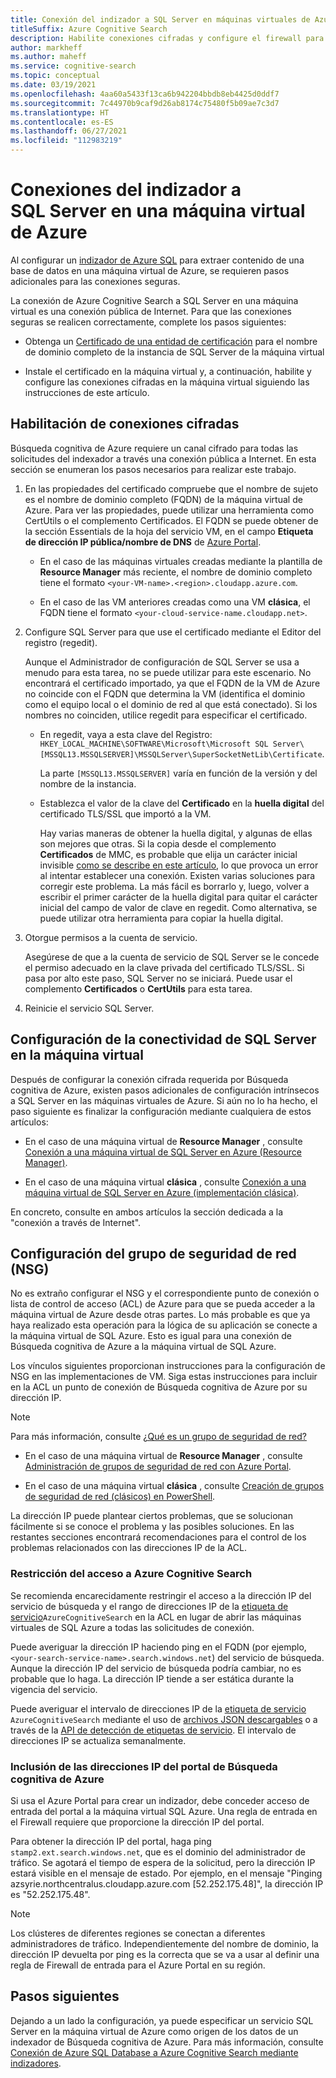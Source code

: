 ```yaml
---
title: Conexión del indizador a SQL Server en máquinas virtuales de Azure
titleSuffix: Azure Cognitive Search
description: Habilite conexiones cifradas y configure el firewall para permitir conexiones a SQL Server en una máquina virtual de Azure a partir de un indexador de Búsqueda cognitiva de Azure.
author: markheff
ms.author: maheff
ms.service: cognitive-search
ms.topic: conceptual
ms.date: 03/19/2021
ms.openlocfilehash: 4aa60a5433f13ca6b942204bbdb8eb4425d0ddf7
ms.sourcegitcommit: 7c44970b9caf9d26ab8174c75480f5b09ae7c3d7
ms.translationtype: HT
ms.contentlocale: es-ES
ms.lasthandoff: 06/27/2021
ms.locfileid: "112983219"
---
```

# <a name="indexer-connections-to-sql-server-on-an-azure-virtual-machine"></a>Conexiones del indizador a SQL Server en una máquina virtual de Azure

Al configurar un [indizador de Azure SQL](search-howto-connecting-azure-sql-database-to-azure-search-using-indexers.md#faq) para extraer contenido de una base de datos en una máquina virtual de Azure, se requieren pasos adicionales para las conexiones seguras. 

La conexión de Azure Cognitive Search a SQL Server en una máquina virtual es una conexión pública de Internet. Para que las conexiones seguras se realicen correctamente, complete los pasos siguientes:

+ Obtenga un [Certificado de una entidad de certificación](https://en.wikipedia.org/wiki/Certificate_authority#Providers) para el nombre de dominio completo de la instancia de SQL Server de la máquina virtual

+ Instale el certificado en la máquina virtual y, a continuación, habilite y configure las conexiones cifradas en la máquina virtual siguiendo las instrucciones de este artículo.

## <a name="enable-encrypted-connections"></a>Habilitación de conexiones cifradas

Búsqueda cognitiva de Azure requiere un canal cifrado para todas las solicitudes del indexador a través una conexión pública a Internet. En esta sección se enumeran los pasos necesarios para realizar este trabajo.

1. En las propiedades del certificado compruebe que el nombre de sujeto es el nombre de dominio completo (FQDN) de la máquina virtual de Azure. Para ver las propiedades, puede utilizar una herramienta como CertUtils o el complemento Certificados. El FQDN se puede obtener de la sección Essentials de la hoja del servicio VM, en el campo **Etiqueta de dirección IP pública/nombre de DNS** de [Azure Portal](https://portal.azure.com/).
  
   + En el caso de las máquinas virtuales creadas mediante la plantilla de **Resource Manager** más reciente, el nombre de dominio completo tiene el formato `<your-VM-name>.<region>.cloudapp.azure.com`.

   + En el caso de las VM anteriores creadas como una VM **clásica**, el FQDN tiene el formato `<your-cloud-service-name.cloudapp.net>`.

1. Configure SQL Server para que use el certificado mediante el Editor del registro (regedit). 

   Aunque el Administrador de configuración de SQL Server se usa a menudo para esta tarea, no se puede utilizar para este escenario. No encontrará el certificado importado, ya que el FQDN de la VM de Azure no coincide con el FQDN que determina la VM (identifica el dominio como el equipo local o el dominio de red al que está conectado). Si los nombres no coinciden, utilice regedit para especificar el certificado.

   + En regedit, vaya a esta clave del Registro: `HKEY_LOCAL_MACHINE\SOFTWARE\Microsoft\Microsoft SQL Server\[MSSQL13.MSSQLSERVER]\MSSQLServer\SuperSocketNetLib\Certificate`.

     La parte `[MSSQL13.MSSQLSERVER]` varía en función de la versión y del nombre de la instancia. 

   + Establezca el valor de la clave del **Certificado** en la **huella digital** del certificado TLS/SSL que importó a la VM.

     Hay varias maneras de obtener la huella digital, y algunas de ellas son mejores que otras. Si la copia desde el complemento **Certificados** de MMC, es probable que elija un carácter inicial invisible [como se describe en este artículo](https://support.microsoft.com/kb/2023869/), lo que provoca un error al intentar establecer una conexión. Existen varias soluciones para corregir este problema. La más fácil es borrarlo y, luego, volver a escribir el primer carácter de la huella digital para quitar el carácter inicial del campo de valor de clave en regedit. Como alternativa, se puede utilizar otra herramienta para copiar la huella digital.

1. Otorgue permisos a la cuenta de servicio. 

    Asegúrese de que a la cuenta de servicio de SQL Server se le concede el permiso adecuado en la clave privada del certificado TLS/SSL. Si pasa por alto este paso, SQL Server no se iniciará. Puede usar el complemento **Certificados** o **CertUtils** para esta tarea.

1. Reinicie el servicio SQL Server.

## <a name="configure-sql-server-connectivity-in-the-vm"></a>Configuración de la conectividad de SQL Server en la máquina virtual

Después de configurar la conexión cifrada requerida por Búsqueda cognitiva de Azure, existen pasos adicionales de configuración intrínsecos a SQL Server en las máquinas virtuales de Azure. Si aún no lo ha hecho, el paso siguiente es finalizar la configuración mediante cualquiera de estos artículos:

+ En el caso de una máquina virtual de **Resource Manager** , consulte [Conexión a una máquina virtual de SQL Server en Azure (Resource Manager)](../azure-sql/virtual-machines/windows/ways-to-connect-to-sql.md). 

+ En el caso de una máquina virtual **clásica** , consulte [Conexión a una máquina virtual de SQL Server en Azure (implementación clásica)](/previous-versions/azure/virtual-machines/windows/sqlclassic/virtual-machines-windows-classic-sql-connect).

En concreto, consulte en ambos artículos la sección dedicada a la "conexión a través de Internet".

## <a name="configure-the-network-security-group-nsg"></a>Configuración del grupo de seguridad de red (NSG)

No es extraño configurar el NSG y el correspondiente punto de conexión o lista de control de acceso (ACL) de Azure para que se pueda acceder a la máquina virtual de Azure desde otras partes. Lo más probable es que ya haya realizado esta operación para la lógica de su aplicación se conecte a la máquina virtual de SQL Azure. Esto es igual para una conexión de Búsqueda cognitiva de Azure a la máquina virtual de SQL Azure. 

Los vínculos siguientes proporcionan instrucciones para la configuración de NSG en las implementaciones de VM. Siga estas instrucciones para incluir en la ACL un punto de conexión de Búsqueda cognitiva de Azure por su dirección IP.

> [!NOTE]
> Para más información, consulte [¿Qué es un grupo de seguridad de red?](../virtual-network/network-security-groups-overview.md)

+ En el caso de una máquina virtual de **Resource Manager** , consulte [Administración de grupos de seguridad de red con Azure Portal](../virtual-network/tutorial-filter-network-traffic.md).

+ En el caso de una máquina virtual **clásica** , consulte [Creación de grupos de seguridad de red (clásicos) en PowerShell](/previous-versions/azure/virtual-network/virtual-networks-create-nsg-classic-ps).

La dirección IP puede plantear ciertos problemas, que se solucionan fácilmente si se conoce el problema y las posibles soluciones. En las restantes secciones encontrará recomendaciones para el control de los problemas relacionados con las direcciones IP de la ACL.

### <a name="restrict-access-to-the-azure-cognitive-search"></a>Restricción del acceso a Azure Cognitive Search

Se recomienda encarecidamente restringir el acceso a la dirección IP del servicio de búsqueda y el rango de direcciones IP de la  [etiqueta de servicio](../virtual-network/service-tags-overview.md#available-service-tags)`AzureCognitiveSearch` en la ACL en lugar de abrir las máquinas virtuales de SQL Azure a todas las solicitudes de conexión.

Puede averiguar la dirección IP haciendo ping en el FQDN (por ejemplo, `<your-search-service-name>.search.windows.net`) del servicio de búsqueda. Aunque la dirección IP del servicio de búsqueda podría cambiar, no es probable que lo haga. La dirección IP tiende a ser estática durante la vigencia del servicio.

Puede averiguar el intervalo de direcciones IP de la [etiqueta de servicio](../virtual-network/service-tags-overview.md#available-service-tags) `AzureCognitiveSearch` mediante el uso de [archivos JSON descargables](../virtual-network/service-tags-overview.md#discover-service-tags-by-using-downloadable-json-files) o a través de la [API de detección de etiquetas de servicio](../virtual-network/service-tags-overview.md#use-the-service-tag-discovery-api-public-preview). El intervalo de direcciones IP se actualiza semanalmente.

### <a name="include-the-azure-cognitive-search-portal-ip-addresses"></a>Inclusión de las direcciones IP del portal de Búsqueda cognitiva de Azure

Si usa el Azure Portal para crear un indizador, debe conceder acceso de entrada del portal a la máquina virtual SQL Azure. Una regla de entrada en el Firewall requiere que proporcione la dirección IP del portal.

Para obtener la dirección IP del portal, haga ping `stamp2.ext.search.windows.net`, que es el dominio del administrador de tráfico. Se agotará el tiempo de espera de la solicitud, pero la dirección IP estará visible en el mensaje de estado. Por ejemplo, en el mensaje "Pinging azsyrie.northcentralus.cloudapp.azure.com [52.252.175.48]", la dirección IP es "52.252.175.48".

> [!NOTE]
> Los clústeres de diferentes regiones se conectan a diferentes administradores de tráfico. Independientemente del nombre de dominio, la dirección IP devuelta por ping es la correcta que se va a usar al definir una regla de Firewall de entrada para el Azure Portal en su región.

## <a name="next-steps"></a>Pasos siguientes

Dejando a un lado la configuración, ya puede especificar un servicio SQL Server en la máquina virtual de Azure como origen de los datos de un indexador de Búsqueda cognitiva de Azure. Para más información, consulte [Conexión de Azure SQL Database a Azure Cognitive Search mediante indizadores](search-howto-connecting-azure-sql-database-to-azure-search-using-indexers.md).